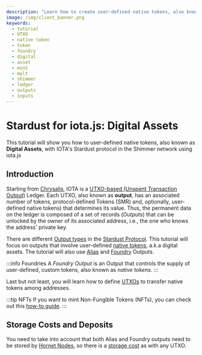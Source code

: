 ```yaml
---
description: "Learn how to create user-defined native tokens, also known as Digital Assets, with IOTA's Stardust protocol in the Shimmer network using iota.js."
image: /img/client_banner.png
keywords:
  - tutorial
  - UTXO
  - native token
  - token
  - foundry
  - digital
  - asset
  - mint
  - melt
  - shimmer
  - ledger
  - outputs
  - inputs
---
```


# Stardust for iota.js: Digital Assets

This tutorial will show you how to user-defined native tokens, also known as **Digital Assets**, with IOTA's Stardust protocol in the Shimmer network using iota.js

## Introduction

Starting from [Chrysalis](https://wiki.iota.org/introduction/welcome), IOTA is
a [UTXO-based (Unspent Transaction Output)](https://wiki.iota.org/introduction/reference/details#unspent-transaction-output-utxo)
Ledger. Each UTXO, also known as **output**, has an associated number of tokens, protocol-defined Tokens (SMR) and, optionally, user-defined native tokens) that determines its value.
Thus, the permanent data on the ledger is composed of a set of records (_Outputs_) that can be unlocked by the owner of
its associated address, i.e., the one who knows the address' private key.

There are different [Output types](https://wiki.iota.org/shimmer/learn/outputs) in the [Stardust Protocol](https://wiki.iota.org/shimmer/introduction/welcome). This tutorial will focus on
outputs that involve user-defined [native tokens](https://wiki.iota.org/shimmer/introduction/explanations/ledger/foundry/), a.k.a digital assets. The tutorial will also use [Alias](https://wiki.iota.org/shimmer/introduction/explanations/ledger/alias/) and [Foundry](https://wiki.iota.org/shimmer/learn/outputs/#foundry-output) Outputs.

:::info Foundries
A _Foundry Output_ is an Output that controls the supply of user-defined, custom tokens, also known as _native tokens_.
:::

Last but not least, you will learn how to define [UTXOs](https://wiki.iota.org/shimmer/introduction/explanations/what_is_stardust/rethink_utxo/) to transfer native tokens among addresses.

:::tip NFTs
If you want to mint Non-Fungible Tokens (NFTs), you can check out this [how-to guide](../../how_tos/mint_nft.mdx).
:::

## Storage Costs and Deposits

You need to take into account that both Alias and Foundry outputs need to be stored by [Hornet Nodes](https://wiki.iota.org/shimmer/hornet/welcome), so there is a [storage cost](https://wiki.iota.org/shimmer/iotajs/tutorials/value-transactions/introduction/#storage-costs-and-deposits) as with any UTXO.
